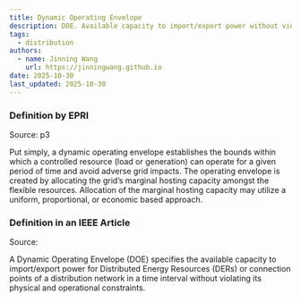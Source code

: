 ```yaml
---
title: Dynamic Operating Envelope
description: DOE. Available capacity to import/export power without violating constraints.
tags:
  - distribution
authors:
  - name: Jinning Wang
    url: https://jinningwang.github.io
date: 2025-10-30
last_updated: 2025-10-30
---
```


### Definition by EPRI

Source: <d-cite key="epri2022operatingenvelopes"></d-cite> p3

Put simply, a dynamic operating envelope establishes the bounds within which a controlled resource (load or generation) can operate
for a given period of time and avoid adverse grid impacts.
The operating envelope is created by allocating the grid’s marginal hosting capacity amongst the flexible resources.
Allocation of the marginal hosting capacity may utilize a uniform, proportional, or economic based approach.

### Definition in an IEEE Article

Source: <d-cite key="alam2024dynamicenvelopes"></d-cite>

A Dynamic Operating Envelope (DOE) specifies the available capacity to import/export power for Distributed Energy Resources (DERs)
or connection points of a distribution network in a time interval without violating its physical and operational constraints.
